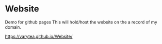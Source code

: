 # Website
Demo for github pages
This will hold/host the website on the a record of my domain.

https://varytea.github.io/Website/